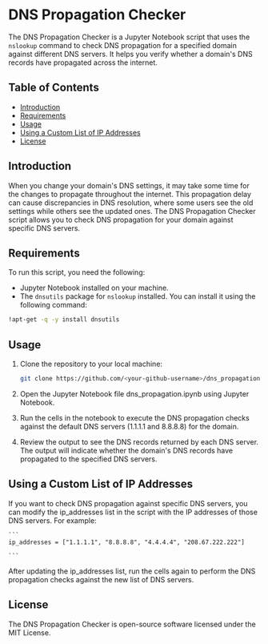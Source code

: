 # DNS Propagation Checker

The DNS Propagation Checker is a Jupyter Notebook script that uses the `nslookup` command to check DNS propagation for a specified domain against different DNS servers. It helps you verify whether a domain's DNS records have propagated across the internet.

## Table of Contents

- [Introduction](#introduction)
- [Requirements](#requirements)
- [Usage](#usage)
- [Using a Custom List of IP Addresses](#using-a-custom-list-of-ip-addresses)
- [License](#license)

## Introduction

When you change your domain's DNS settings, it may take some time for the changes to propagate throughout the internet. This propagation delay can cause discrepancies in DNS resolution, where some users see the old settings while others see the updated ones. The DNS Propagation Checker script allows you to check DNS propagation for your domain against specific DNS servers.

## Requirements

To run this script, you need the following:

- Jupyter Notebook installed on your machine.
- The `dnsutils` package for `nslookup` installed. You can install it using the following command:

```bash
!apt-get -q -y install dnsutils
```

## Usage

1. Clone the repository to your local machine:

   ```bash
   git clone https://github.com/<your-github-username>/dns_propagation.git
   ```

2. Open the Jupyter Notebook file dns_propagation.ipynb using Jupyter Notebook.

3. Run the cells in the notebook to execute the DNS propagation checks against the default DNS servers (1.1.1.1 and 8.8.8.8) for the domain.

4. Review the output to see the DNS records returned by each DNS server. The output will indicate whether the domain's DNS records have propagated to the specified DNS servers.

## Using a Custom List of IP Addresses

If you want to check DNS propagation against specific DNS servers, you can modify the ip_addresses list in the script with the IP addresses of those DNS servers. For example:

    ```
    ip_addresses = ["1.1.1.1", "8.8.8.8", "4.4.4.4", "208.67.222.222"]

    ```

After updating the ip_addresses list, run the cells again to perform the DNS propagation checks against the new list of DNS servers.

## License

The DNS Propagation Checker is open-source software licensed under the MIT License.
